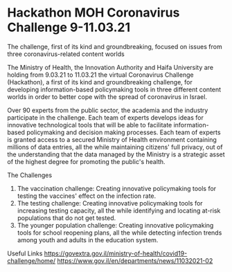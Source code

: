 # Hackathon MOH Coronavirus Challenge 9-11.03.21
The challenge, first of its kind and groundbreaking, focused on issues from three coronavirus-related content worlds

The Ministry of Health, the Innovation Authority and Haifa University are holding from 9.03.21 to 11.03.21 the virtual Coronavirus Challenge (Hackathon), a first of its kind and groundbreaking challenge, for developing information-based policymaking tools in three different content worlds in order to better cope with the spread of coronavirus in Israel.

Over 90 experts from the public sector, the academia and the industry participate in the challenge. Each team of experts develops ideas for innovative technological tools that will be able to facilitate information-based policymaking and decision making processes. Each team of experts is granted access to a secured Ministry of Health environment containing millions of data entries, all the while maintaining citizens' full privacy, out of the understanding that the data managed by the Ministry is a strategic asset of the highest degree for promoting the public's health.

The Challenges
1. The vaccination challenge: Creating innovative policymaking tools for testing the vaccines' effect on the infection rate.
2. The testing challenge: Creating innovative policymaking tools for increasing testing capacity, all the while identifying and locating at-risk populations that do not get tested.
3. The younger population challenge: Creating innovative policymaking tools for school reopening plans, all the while detecting infection trends among youth and adults in the education system.  

Useful Links
https://govextra.gov.il/ministry-of-health/covid19-challenge/home/
https://www.gov.il/en/departments/news/11032021-02
